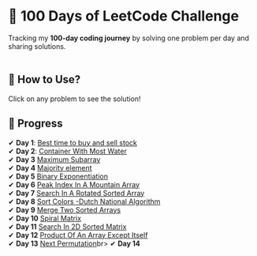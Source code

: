 # 🚀 100 Days of LeetCode Challenge  

Tracking my **100-day coding journey** by solving one problem per day and sharing solutions.  
<br>
## 📌 How to Use?  
Click on any problem to see the solution!

## 📅 Progress  
✔ **Day 1**: [Best time to buy and sell stock](Best_time_to_buy_and_sell_stock_01_solution.cpp) <br>
✔ **Day 2**: [Container With Most Water](container_with_most_water_solution.cpp)<br>
✔ **Day 3** [Maximum Subarray](Maximum_subarray_solution.cpp)<br>
✔ **Day 4** [Majority element](Majority_element_solution.cpp)<br>
✔ **Day 5** [Binary Exponentiation](Binary_exponentiation_solution.cpp)<br>
✔ **Day 6** [Peak Index In A Mountain Array](Peak_index_in_a_mountain_array.cpp)<br>
✔ **Day 7** [Search In A Rotated Sorted Array](Search_in_rotated_sorted_array.cpp)<br>
✔ **Day 8** [Sort Colors -Dutch National Algorithm](Sort_colors.cpp)<br>
✔ **Day 9** [Merge Two Sorted Arrays](Merge_sorted_array.cpp)<br>
✔ **Day 10** [Spiral Matrix](spiral_mat.cpp )<br>
✔ **Day 11** [Search In 2D Sorted Matrix]( Search_in_rotated_sorted_array.cpp )<br>
✔ **Day 12** [Product Of An Array Except Itself](   Prod_of_an_array.cpp )<br>
✔ **Day 13** [Next Permutation](Next_permutation.cpp)br>
✔ **Day 14**
